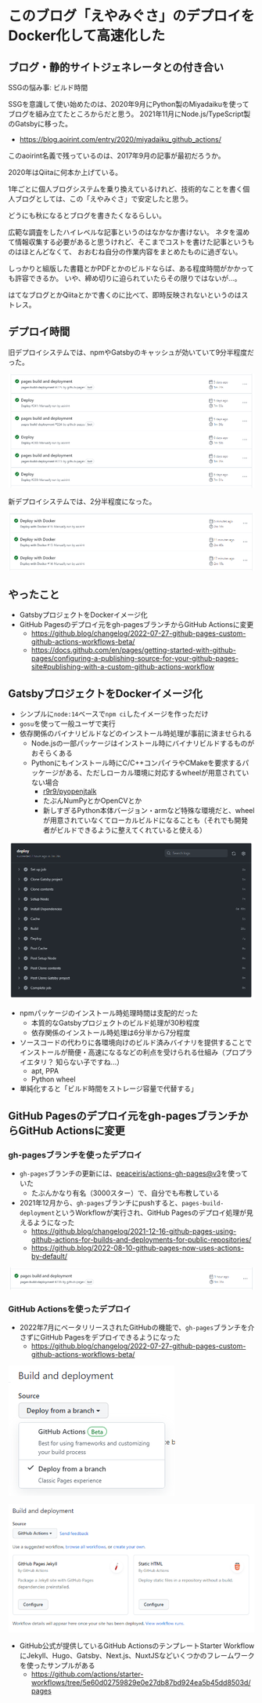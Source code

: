 # このブログ「えやみぐさ」のデプロイをDocker化して高速化した

## ブログ・静的サイトジェネレータとの付き合い

SSGの悩み事: ビルド時間

SSGを意識して使い始めたのは、2020年9月にPython製のMiyadaikuを使ってブログを組み立てたところからだと思う。
2021年11月にNode.js/TypeScript製のGatsbyに移った。

- <https://blog.aoirint.com/entry/2020/miyadaiku_github_actions/>

このaoirint名義で残っているのは、2017年9月の記事が最初だろうか。

2020年はQiitaに何本か上げている。

1年ごとに個人ブログシステムを乗り換えているけれど、技術的なことを書く個人ブログとしては、この「えやみぐさ」で安定したと思う。

どうにも秋になるとブログを書きたくなるらしい。

広範な調査をしたハイレベルな記事というのはなかなか書けない。
ネタを温めて情報収集する必要があると思うけれど、そこまでコストを書けた記事というものはほとんどなくて、
おおむね自分の作業内容をまとめたものに過ぎない。

しっかりと組版した書籍とかPDFとかのビルドならば、ある程度時間がかかっても許容できるか。
いや、締め切りに迫られていたらその限りではないが...。

はてなブログとかQiitaとかで書くのに比べて、即時反映されないというのはストレス。


## デプロイ時間

旧デプロイシステムでは、npmやGatsbyのキャッシュが効いていて9分半程度だった。

![](images/old_workflow_duration.png)

新デプロイシステムでは、2分半程度になった。

![](images/new_workflow_duration.png)

## やったこと

- GatsbyプロジェクトをDockerイメージ化
- GitHub Pagesのデプロイ元をgh-pagesブランチからGitHub Actionsに変更
    - <https://github.blog/changelog/2022-07-27-github-pages-custom-github-actions-workflows-beta/>
    - <https://docs.github.com/en/pages/getting-started-with-github-pages/configuring-a-publishing-source-for-your-github-pages-site#publishing-with-a-custom-github-actions-workflow>

## GatsbyプロジェクトをDockerイメージ化

- シンプルに`node:14`ベースで`npm ci`したイメージを作っただけ
- `gosu`を使って一般ユーザで実行
- 依存関係のバイナリビルドなどのインストール時処理が事前に済ませられる
    - Node.jsの一部パッケージはインストール時にバイナリビルドするものがおそらくある
    - Pythonにもインストール時にC/C++コンパイラやCMakeを要求するパッケージがある、ただしローカル環境に対応するwheelが用意されていない場合
      - [r9r9/pyopenjtalk](https://github.com/r9y9/pyopenjtalk)
      - たぶんNumPyとかOpenCVとか
      - 新しすぎるPython本体バージョン・armなど特殊な環境だと、wheelが用意されていなくてローカルビルドになることも（それでも開発者がビルドできるように整えてくれていると使える）

![](images/old_workflow_steps_duration.png)

- npmパッケージのインストール時処理時間は支配的だった
    - 本質的なGatsbyプロジェクトのビルド処理が30秒程度
    - 依存関係のインストール時処理は6分半から7分程度
- ソースコードの代わりに各環境向けのビルド済みバイナリを提供することでインストールが簡便・高速になるなどの利点を受けられる仕組み（プロプライエタリ？ 知らない子ですね...）
    - apt, PPA
    - Python wheel
- 単純化すると「ビルド時間をストレージ容量で代替する」


## GitHub Pagesのデプロイ元をgh-pagesブランチからGitHub Actionsに変更

### gh-pagesブランチを使ったデプロイ

- `gh-pages`ブランチの更新には、[peaceiris/actions-gh-pages@v3](https://github.com/peaceiris/actions-gh-pages/tree/v3)を使っていた
    - たぶんかなり有名（3000スター）で、自分でも布教している
- 2021年12月から、`gh-pages`ブランチにpushすると、`pages-build-deployment`というWorkflowが実行され、GitHub Pagesのデプロイ処理が見えるようになった
    - <https://github.blog/changelog/2021-12-16-github-pages-using-github-actions-for-builds-and-deployments-for-public-repositories/>
    - <https://github.blog/2022-08-10-github-pages-now-uses-actions-by-default/>

![](images/pages_build_deployment.png)

### GitHub Actionsを使ったデプロイ

- 2022年7月にベータリリースされたGitHubの機能で、`gh-pages`ブランチを介さずにGitHub Pagesをデプロイできるようになった
    - <https://github.blog/changelog/2022-07-27-github-pages-custom-github-actions-workflows-beta/>

![](images/github_actions_deployment.png)

![](images/github_actions_deployment_suggestion.png)

- GitHub公式が提供しているGitHub ActionsのテンプレートStarter WorkflowにJekyll、Hugo、Gatsby、Next.js、NuxtJSなどいくつかのフレームワークを使ったサンプルがある
  - <https://github.com/actions/starter-workflows/tree/5e60d02759829e0e27db87bd924ea5b45dd8503d/pages>
